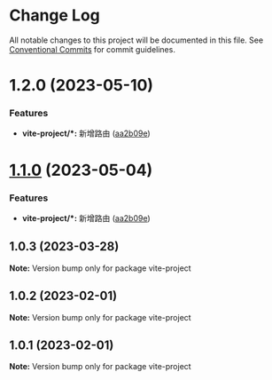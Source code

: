 # Change Log

All notable changes to this project will be documented in this file.
See [Conventional Commits](https://conventionalcommits.org) for commit guidelines.

# 1.2.0 (2023-05-10)


### Features

* **vite-project/*:** 新增路由 ([aa2b09e](https://github.com/shuxiaoman/technology/commit/aa2b09e1cb33fae32bcc912fe61cd9551316a883))





# [1.1.0](https://github.com/shuxiaoman/technology/compare/vite-project@1.0.3...vite-project@1.1.0) (2023-05-04)


### Features

* **vite-project/*:** 新增路由 ([aa2b09e](https://github.com/shuxiaoman/technology/commit/aa2b09e1cb33fae32bcc912fe61cd9551316a883))





## 1.0.3 (2023-03-28)

**Note:** Version bump only for package vite-project





## 1.0.2 (2023-02-01)

**Note:** Version bump only for package vite-project





## 1.0.1 (2023-02-01)

**Note:** Version bump only for package vite-project
